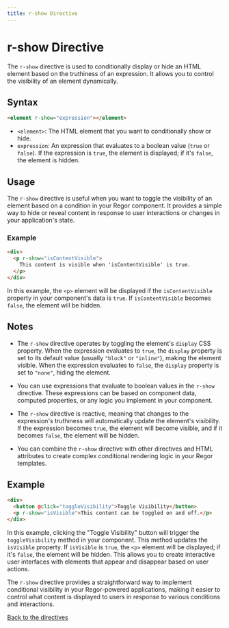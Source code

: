 ```yaml
---
title: r-show Directive
---
```


# r-show Directive

The `r-show` directive is used to conditionally display or hide an HTML element based on the truthiness of an expression. It allows you to control the visibility of an element dynamically.

## Syntax

```html
<element r-show="expression"></element>
```

- `<element>`: The HTML element that you want to conditionally show or hide.
- `expression`: An expression that evaluates to a boolean value (`true` or `false`). If the expression is `true`, the element is displayed; if it's `false`, the element is hidden.

## Usage

The `r-show` directive is useful when you want to toggle the visibility of an element based on a condition in your Regor component. It provides a simple way to hide or reveal content in response to user interactions or changes in your application's state.

### Example

```html
<div>
  <p r-show="isContentVisible">
    This content is visible when 'isContentVisible' is true.
  </p>
</div>
```

In this example, the `<p>` element will be displayed if the `isContentVisible` property in your component's data is `true`. If `isContentVisible` becomes `false`, the element will be hidden.

## Notes

- The `r-show` directive operates by toggling the element's `display` CSS property. When the expression evaluates to `true`, the `display` property is set to its default value (usually `"block"` or `"inline"`), making the element visible. When the expression evaluates to `false`, the `display` property is set to `"none"`, hiding the element.

- You can use expressions that evaluate to boolean values in the `r-show` directive. These expressions can be based on component data, computed properties, or any logic you implement in your component.

- The `r-show` directive is reactive, meaning that changes to the expression's truthiness will automatically update the element's visibility. If the expression becomes `true`, the element will become visible, and if it becomes `false`, the element will be hidden.

- You can combine the `r-show` directive with other directives and HTML attributes to create complex conditional rendering logic in your Regor templates.

## Example

```html
<div>
  <button @click="toggleVisibility">Toggle Visibility</button>
  <p r-show="isVisible">This content can be toggled on and off.</p>
</div>
```

In this example, clicking the "Toggle Visibility" button will trigger the `toggleVisibility` method in your component. This method updates the `isVisible` property. If `isVisible` is `true`, the `<p>` element will be displayed; if it's `false`, the element will be hidden. This allows you to create interactive user interfaces with elements that appear and disappear based on user actions.

The `r-show` directive provides a straightforward way to implement conditional visibility in your Regor-powered applications, making it easier to control what content is displayed to users in response to various conditions and interactions.

[Back to the directives](directives.md)
